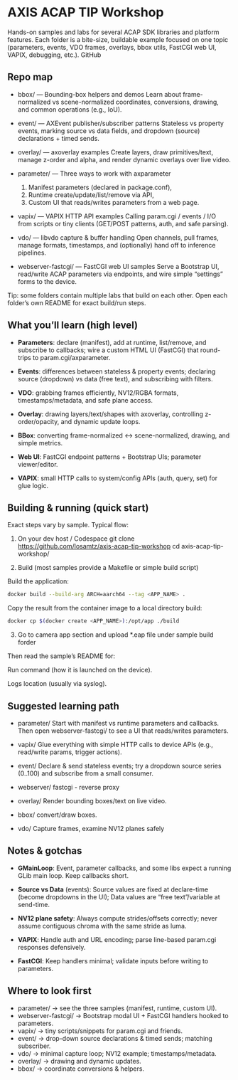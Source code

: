 # AXIS ACAP TIP Workshop

Hands-on samples and labs for several ACAP SDK libraries and platform features. Each folder is a bite-size, buildable example focused on one topic (parameters, events, VDO frames, overlays, bbox utils, FastCGI web UI, VAPIX, debugging, etc.). 
GitHub

## Repo map

- bbox/ — Bounding-box helpers and demos
    Learn about frame-normalized vs scene-normalized coordinates, conversions, drawing, and common operations (e.g., IoU).

- event/ — AXEvent publisher/subscriber patterns
    Stateless vs property events, marking source vs data fields, and dropdown (source) declarations + timed sends.

- overlay/ — axoverlay examples
    Create layers, draw primitives/text, manage z-order and alpha, and render dynamic overlays over live video.

- parameter/ — Three ways to work with axparameter

    1. Manifest parameters (declared in package.conf),
    2. Runtime create/update/list/remove via API,
    3. Custom UI that reads/writes parameters from a web page.

- vapix/ — VAPIX HTTP API examples
Calling param.cgi / events / I/O from scripts or tiny clients (GET/POST patterns, auth, and safe parsing).

- vdo/ — libvdo capture & buffer handling
Open channels, pull frames, manage formats, timestamps, and (optionally) hand off to inference pipelines.

- webserver-fastcgi/ — FastCGI web UI samples
Serve a Bootstrap UI, read/write ACAP parameters via endpoints, and wire simple “settings” forms to the device.


Tip: some folders contain multiple labs that build on each other. Open each folder’s own README for exact build/run steps.

## What you’ll learn (high level)

- **Parameters**: declare (manifest), add at runtime, list/remove, and subscribe to callbacks; wire a custom HTML UI (FastCGI) that round-trips to param.cgi/axparameter.

- **Events**: differences between stateless & property events; declaring source (dropdown) vs data (free text), and subscribing with filters.

- **VDO**: grabbing frames efficiently, NV12/RGBA formats, timestamps/metadata, and safe plane access.

- **Overlay**: drawing layers/text/shapes with axoverlay, controlling z-order/opacity, and dynamic update loops.

- **BBox**: converting frame-normalized ↔ scene-normalized, drawing, and simple metrics.

- **Web UI**: FastCGI endpoint patterns + Bootstrap UIs; parameter viewer/editor.

- **VAPIX**: small HTTP calls to system/config APIs (auth, query, set) for glue logic.



## Building & running (quick start)

Exact steps vary by sample. Typical flow:

1) On your dev host / Codespace
git clone https://github.com/losamtz/axis-acap-tip-workshop
cd axis-acap-tip-workshop/

2) Build (most samples provide a Makefile or simple build script)

Build the application: 

```bash
docker build --build-arg ARCH=aarch64 --tag <APP_NAME> .

```
Copy the result from the container image to a local directory build:

```bash
docker cp $(docker create <APP_NAME>):/opt/app ./build

```

3) Go to camera app section and upload *.eap file under sample build forder


Then read the sample’s README for:

Run command (how it is launched on the device).

Logs location (usually via syslog).


## Suggested learning path

- parameter/
Start with manifest vs runtime parameters and callbacks. Then open webserver-fastcgi/ to see a UI that reads/writes parameters.

- vapix/
Glue everything with simple HTTP calls to device APIs (e.g., read/write params, trigger actions).

- event/
Declare & send stateless events; try a dropdown source series (0..100) and subscribe from a small consumer.

- webserver/ 
fastcgi - reverse proxy

- overlay/
Render bounding boxes/text on live video.

- bbox/
convert/draw boxes.

- vdo/
Capture frames, examine NV12 planes safely



## Notes & gotchas

- **GMainLoop**: Event, parameter callbacks, and some libs expect a running GLib main loop. Keep callbacks short.

- **Source vs Data** (events):
Source values are fixed at declare-time (become dropdowns in the UI); Data values are “free text”/variable at send-time.

- **NV12 plane safety**: Always compute strides/offsets correctly; never assume contiguous chroma with the same stride as luma.

- **VAPIX**: Handle auth and URL encoding; parse line-based param.cgi responses defensively.

- **FastCGI**: Keep handlers minimal; validate inputs before writing to parameters.

## Where to look first

- parameter/ → see the three samples (manifest, runtime, custom UI).
- webserver-fastcgi/ → Bootstrap modal UI + FastCGI handlers hooked to parameters.
- vapix/ → tiny scripts/snippets for param.cgi and friends.
- event/ → drop-down source declarations & timed sends; matching subscriber.
- vdo/ → minimal capture loop; NV12 example; timestamps/metadata.
- overlay/ → drawing and dynamic updates.
- bbox/ → coordinate conversions & helpers.

